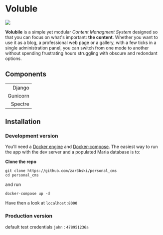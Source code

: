# Voluble

![](https://img.shields.io/travis/zar3bski/voluble)

**Volubile** is a simple yet modular *Content Managment System* designed so that you can focus on what's important: **the content**. Whether you want to use it as a blog, a professional web page or a gallery, with a few ticks in a single administration panel, you can switch from one mode to another without spending frustrating hours struggling with obscure and redondant options.

## Components

|          | 
|---------:|
| Django   | 
| Gunicorn | 
| Spectre  |

## Installation

### Development version

You'll need a [Docker engine](https://docs.docker.com/install/) and [Docker-compose](https://docs.docker.com/compose/install/). The easiest way to run the app with the dev server and a populated Maria database is to: 

**Clone the repo**

```
git clone https://github.com/zar3bski/personal_cms
cd personal_cms
```
and run 

```
docker-compose up -d
```
Have then a look at `localhost:8000`

### Production version

default test credentials `john` : `478951236a` 
